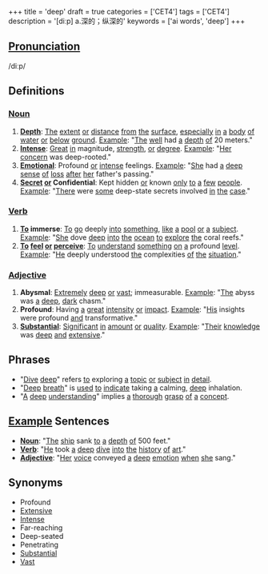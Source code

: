 +++
title = 'deep'
draft = true
categories = ['CET4']
tags = ['CET4']
description = '[diːp] a.深的；纵深的'
keywords = ['ai words', 'deep']
+++

## [Pronunciation](/en/post/pronunciation/)
/diːp/

## Definitions
### [Noun](/en/post/noun/)
1. **[Depth](/en/post/depth/)**: [The](/en/post/the/) [extent](/en/post/extent/) [or](/en/post/or/) [distance](/en/post/distance/) [from](/en/post/from/) [the](/en/post/the/) [surface](/en/post/surface/), [especially](/en/post/especially/) [in](/en/post/in/) [a](/en/post/a/) [body](/en/post/body/) [of](/en/post/of/) [water](/en/post/water/) [or](/en/post/or/) [below](/en/post/below/) [ground](/en/post/ground/). [Example](/en/post/example/): "[The](/en/post/the/) [well](/en/post/well/) had [a](/en/post/a/) [depth](/en/post/depth/) [of](/en/post/of/) 20 meters."
2. **[Intense](/en/post/intense/)**: [Great](/en/post/great/) [in](/en/post/in/) magnitude, [strength](/en/post/strength/), [or](/en/post/or/) [degree](/en/post/degree/). [Example](/en/post/example/): "[Her](/en/post/her/) [concern](/en/post/concern/) was deep-rooted."
3. **[Emotional](/en/post/emotional/)**: Profound [or](/en/post/or/) [intense](/en/post/intense/) feelings. [Example](/en/post/example/): "[She](/en/post/she/) had [a](/en/post/a/) [deep](/en/post/deep/) [sense](/en/post/sense/) [of](/en/post/of/) [loss](/en/post/loss/) [after](/en/post/after/) [her](/en/post/her/) father's passing."
4. **[Secret](/en/post/secret/) [or](/en/post/or/) Confidential**: Kept hidden [or](/en/post/or/) known [only](/en/post/only/) [to](/en/post/to/) [a](/en/post/a/) [few](/en/post/few/) [people](/en/post/people/). [Example](/en/post/example/): "[There](/en/post/there/) were [some](/en/post/some/) deep-state secrets involved [in](/en/post/in/) [the](/en/post/the/) [case](/en/post/case/)."

### [Verb](/en/post/verb/)
1. **[To](/en/post/to/) immerse**: [To](/en/post/to/) [go](/en/post/go/) deeply [into](/en/post/into/) [something](/en/post/something/), [like](/en/post/like/) [a](/en/post/a/) [pool](/en/post/pool/) [or](/en/post/or/) [a](/en/post/a/) [subject](/en/post/subject/). [Example](/en/post/example/): "[She](/en/post/she/) dove [deep](/en/post/deep/) [into](/en/post/into/) [the](/en/post/the/) [ocean](/en/post/ocean/) [to](/en/post/to/) [explore](/en/post/explore/) [the](/en/post/the/) coral reefs."
2. **[To](/en/post/to/) [feel](/en/post/feel/) [or](/en/post/or/) [perceive](/en/post/perceive/)**: [To](/en/post/to/) [understand](/en/post/understand/) [something](/en/post/something/) [on](/en/post/on/) [a](/en/post/a/) profound [level](/en/post/level/). [Example](/en/post/example/): "[He](/en/post/he/) deeply understood [the](/en/post/the/) complexities [of](/en/post/of/) [the](/en/post/the/) [situation](/en/post/situation/)."

### [Adjective](/en/post/adjective/)
1. **Abysmal**: [Extremely](/en/post/extremely/) [deep](/en/post/deep/) [or](/en/post/or/) [vast](/en/post/vast/); immeasurable. [Example](/en/post/example/): "[The](/en/post/the/) abyss was [a](/en/post/a/) [deep](/en/post/deep/), [dark](/en/post/dark/) chasm."
2. **Profound**: Having [a](/en/post/a/) [great](/en/post/great/) [intensity](/en/post/intensity/) [or](/en/post/or/) [impact](/en/post/impact/). [Example](/en/post/example/): "[His](/en/post/his/) insights were profound [and](/en/post/and/) transformative."
3. **[Substantial](/en/post/substantial/)**: [Significant](/en/post/significant/) [in](/en/post/in/) [amount](/en/post/amount/) [or](/en/post/or/) [quality](/en/post/quality/). [Example](/en/post/example/): "[Their](/en/post/their/) [knowledge](/en/post/knowledge/) was [deep](/en/post/deep/) [and](/en/post/and/) [extensive](/en/post/extensive/)."

## Phrases
- "[Dive](/en/post/dive/) [deep](/en/post/deep/)" refers [to](/en/post/to/) exploring [a](/en/post/a/) [topic](/en/post/topic/) [or](/en/post/or/) [subject](/en/post/subject/) [in](/en/post/in/) [detail](/en/post/detail/).
- "[Deep](/en/post/deep/) [breath](/en/post/breath/)" is [used](/en/post/used/) [to](/en/post/to/) [indicate](/en/post/indicate/) taking [a](/en/post/a/) calming, [deep](/en/post/deep/) inhalation.
- "[A](/en/post/a/) [deep](/en/post/deep/) [understanding](/en/post/understanding/)" implies [a](/en/post/a/) [thorough](/en/post/thorough/) [grasp](/en/post/grasp/) [of](/en/post/of/) [a](/en/post/a/) [concept](/en/post/concept/).

## [Example](/en/post/example/) Sentences
- **[Noun](/en/post/noun/)**: "[The](/en/post/the/) [ship](/en/post/ship/) sank [to](/en/post/to/) [a](/en/post/a/) [depth](/en/post/depth/) [of](/en/post/of/) 500 feet."
- **[Verb](/en/post/verb/)**: "[He](/en/post/he/) took [a](/en/post/a/) [deep](/en/post/deep/) [dive](/en/post/dive/) [into](/en/post/into/) [the](/en/post/the/) [history](/en/post/history/) [of](/en/post/of/) [art](/en/post/art/)."
- **[Adjective](/en/post/adjective/)**: "[Her](/en/post/her/) [voice](/en/post/voice/) conveyed [a](/en/post/a/) [deep](/en/post/deep/) [emotion](/en/post/emotion/) [when](/en/post/when/) [she](/en/post/she/) sang."

## Synonyms
- Profound
- [Extensive](/en/post/extensive/)
- [Intense](/en/post/intense/)
- Far-reaching
- Deep-seated
- Penetrating
- [Substantial](/en/post/substantial/)
- [Vast](/en/post/vast/)

